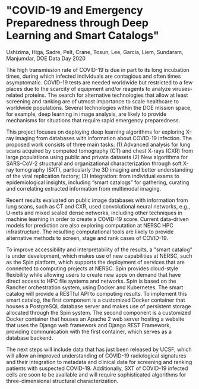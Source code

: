 "COVID-19 and Emergency Preparedness through Deep Learning and Smart Catalogs"
==============================================================================

Ushizima, Higa, Sadre, Pelt, Crane, Tosun, Lee, Garcia, Liem, Sundaram, Manjumdar, DOE Data Day 2020

The high transmission rate of COVID-19 is due in part to its long incubation times, during which infected individuals are contagious and often times asymptomatic. COVID-19 tests are needed worldwide but restricted to a few places due to the scarcity of equipment and/or reagents to analyze viruses-related proteins. The search for alternative technologies that allow at least screening and ranking are of utmost importance to scale healthcare to worldwide populations. Several technologies within the DOE mission space, for example, deep learning in image analysis, are likely to provide mechanisms for situations that require rapid emergency preparedness.

This project focuses on deploying deep learning algorithms for exploring X-ray imaging from databases with information about COVID-19 infection. The proposed work consists of three main tasks: (1) Advanced analysis for lung scans acquired by computed tomography (CT) and chest X-rays (CXR) from large populations using public and private datasets (2) New algorithms for SARS-CoV-2 structural and organizational characterization through soft X-ray tomography (SXT), particularly the 3D imaging and better understanding of the viral replication factory; (3) Integration: from individual exams to epidemiological insights, including “smart catalogs” for gathering, curating and correlating extracted information from multimodal imaging.

Recent results evaluated on public image databases with information from lung scans, such as CT and CXR, used convolutional neural networks, e.g., U-nets and mixed scaled dense networks, including other techniques in machine learning in order to create a COVID-19 score. Current data-driven models for prediction are also exploring computation at NERSC HPC infrastructure. The resulting computational tools are likely to provide alternative methods to screen, stage and rank cases of COVID-19.

To improve accessibility and interpretability of the results, a "smart catalog" is under development, which makes use of new capabilities at NERSC, such as the Spin platform, which supports the deployment of services that are connected to computing projects at NERSC. Spin provides cloud-style flexibility while allowing users to create new apps on demand that have direct access to HPC file systems and networks. Spin is based on the Rancher orchestration system, using Docker and Kubernetes. The smart catalog will provide a RESTful API to computing results. To implement this smart catalog, the first component is a customized Docker container that houses a PostgreSQL database server and makes use of persistent storage allocated through the Spin system. The second component is a customized Docker container that houses an Apache 2 web server hosting a website that uses the Django web framework and Django REST Framework, providing communication with the first container, which serves as a database backend.

The next steps will include data that has just been released by UCSF, which will allow an improved understanding of COVID-19 radiological signatures and their integration to metadata and clinical data for screening and ranking patients with suspected COVID-19. Additionally, SXT of COVID-19 infected cells are soon to be available and will require sophisticated algorithms for three-dimensional structural characterization.
